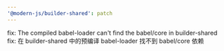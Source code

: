 ```yaml
---
'@modern-js/builder-shared': patch
---
```


fix: The compiled babel-loader can't find the babel/core in builder-shared
fix: 在 builder-shared 中的预编译 babel-loader 找不到 babel/core 依赖
